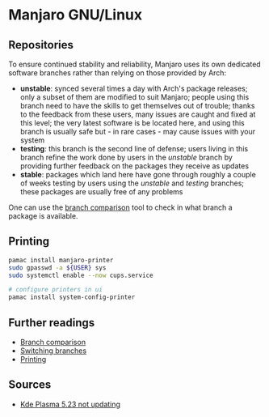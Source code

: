 # Manjaro GNU/Linux

## Repositories

To ensure continued stability and reliability, Manjaro uses its own dedicated software branches rather than relying on those provided by Arch:

- **unstable**: synced several times a day with Arch's package releases; only a subset of them are modified to suit Manjaro; people using this branch need to have the skills to get themselves out of trouble; thanks to the feedback from these users, many issues are caught and fixed at this level; the very latest software is be located here, and using this branch is usually safe but - in rare cases - may cause issues with your system
- **testing**: this branch is the second line of defense; users living in this branch refine the work done by users in the _unstable_ branch by providing further feedback on the packages they receive as updates
- **stable**: packages which land here have gone through roughly a couple of weeks testing by users using the _unstable_ and _testing_ branches; these packages are usually free of any problems

One can use the [branch comparison] tool to check in what branch a package is available.

## Printing

```sh
pamac install manjaro-printer
sudo gpasswd -a ${USER} sys
sudo systemctl enable --now cups.service

# configure printers in ui
pamac install system-config-printer
```

## Further readings

- [Branch comparison]
- [Switching branches]
- [Printing]

[branch comparison]: https://manjaro.org/branch-compare
[printing]: https://wiki.manjaro.org/index.php/Printing
[switching branches]: https://wiki.manjaro.org/index.php/Switching_Branches

## Sources

- [Kde Plasma 5.23 not updating]

[kde plasma 5.23 not updating]: https://forum.manjaro.org/t/kde-plasma-5-23-not-updating/88297/4
